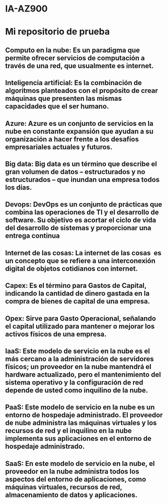 # IA-AZ900

# Mi repositorio de prueba 

## **Computo en la nube:** Es un paradigma que permite ofrecer servicios de computación a través de una red, que usualmente es internet. 

## **Inteligencia artificial:** Es la combinación de algoritmos planteados con el propósito de crear máquinas que presenten las mismas capacidades que el ser humano.

## **Azure:** Azure es un conjunto de servicios en la nube en constante expansión que ayudan a su organización a hacer frente a los desafíos empresariales actuales y futuros.

## **Big data:** Big data es un término que describe el gran volumen de datos – estructurados y no estructurados – que inundan una empresa todos los días.

## **Devops:** DevOps es un conjunto de prácticas que combina las operaciones de TI y el desarrollo de software. Su objetivo es acortar el ciclo de vida del desarrollo de sistemas y proporcionar una entrega continua

## **Internet de las cosas:** La internet de las cosas ​ es un concepto que se refiere a una interconexión digital de objetos cotidianos con internet.​​ 

## **Capex:** Es el término para Gastos de Capital, indicando la cantidad de dinero gastada en la compra de bienes de capital de una empresa.

## **Opex:** Sirve para Gasto Operacional, señalando el capital utilizado para mantener o mejorar los activos físicos de una empresa.

## **IaaS:** Este modelo de servicio en la nube es el más cercano a la administración de servidores físicos; un proveedor en la nube mantendrá el hardware actualizado, pero el mantenimiento del sistema operativo y la configuración de red depende de usted como inquilino de la nube.

## **PaaS:** Este modelo de servicio en la nube es un entorno de hospedaje administrado. El proveedor de nube administra las máquinas virtuales y los recursos de red y el inquilino en la nube implementa sus aplicaciones en el entorno de hospedaje administrado.

## **SaaS:** En este modelo de servicio en la nube, el proveedor en la nube administra todos los aspectos del entorno de aplicaciones, como máquinas virtuales, recursos de red, almacenamiento de datos y aplicaciones.
